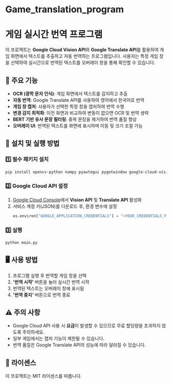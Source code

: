 # Game_translation_program

# 게임 실시간 번역 프로그램

이 프로젝트는 **Google Cloud Vision API**와 **Google Translate API**를 활용하여 게임 화면에서 텍스트를 추출하고 자동 번역하는 프로그램입니다. 사용자는 특정 게임 창을 선택하여 실시간으로 번역된 텍스트를 오버레이 창을 통해 확인할 수 있습니다.

## 🔹 주요 기능
- **OCR (광학 문자 인식)**: 게임 화면에서 텍스트를 감지하고 추출
- **자동 번역**: Google Translate API를 사용하여 영어에서 한국어로 번역
- **게임 창 캡처**: 사용자가 선택한 특정 창을 캡처하여 번역 수행
- **변경 감지 최적화**: 이전 화면과 비교하여 변동이 없으면 OCR 및 번역 생략
- **BERT 기반 유사 문장 필터링**: 중복 문장을 제거하여 번역 품질 향상
- **오버레이 UI**: 번역된 텍스트를 화면에 표시하며 이동 및 크기 조절 가능

## 📌 설치 및 실행 방법
### 1️⃣ 필수 패키지 설치
```bash
pip install opencv-python numpy pyautogui pygetwindow google-cloud-vision google-cloud-translate PyQt5 sentence-transformers
```

### 2️⃣ Google Cloud API 설정
1. [Google Cloud Console](https://console.cloud.google.com/)에서 **Vision API** 및 **Translate API** 활성화
2. 서비스 계정 키(JSON)를 다운로드 후, 환경 변수에 설정
   ```python
   os.environ["GOOGLE_APPLICATION_CREDENTIALS"] = "<YOUR_CREDENTIALS_FILE>.json"
   ```

### 3️⃣ 실행
```bash
python main.py
```

## 🖥️ 사용 방법
1. 프로그램 실행 후 번역할 게임 창을 선택
2. **'번역 시작'** 버튼을 눌러 실시간 번역 시작
3. 번역된 텍스트는 오버레이 창에 표시됨
4. **'번역 중지'** 버튼으로 번역 종료

## ⚠️ 주의 사항
- Google Cloud API 사용 시 **요금**이 발생할 수 있으므로 무료 할당량을 초과하지 않도록 주의하세요.
- 일부 게임에서는 캡처 기능이 제한될 수 있습니다.
- 번역 품질은 Google Translate API의 성능에 따라 달라질 수 있습니다.

## 📌 라이센스
이 프로젝트는 MIT 라이센스를 따릅니다.

